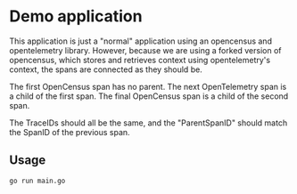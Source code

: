 # Demo application

This application is just a "normal" application using an opencensus and opentelemetry library.  However, because we are using a forked version of opencensus, which stores and retrieves context using opentelemetry's context, the spans are connected as they should be.

The first OpenCensus span has no parent.
The next OpenTelemetry span is a child of the first span.
The final OpenCensus span is a child of the second span.

The TraceIDs should all be the same, and the "ParentSpanID" should match the SpanID of the previous span.

## Usage

```bash
go run main.go
```